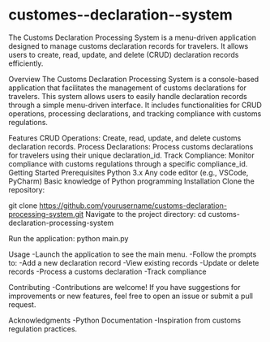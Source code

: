 # customes--declaration--system
The Customs Declaration Processing System is a menu-driven application designed to manage customs declaration records for travelers. It allows users to create, read, update, and delete (CRUD) declaration records efficiently.

Overview
The Customs Declaration Processing System is a console-based application that facilitates the management of customs declarations for travelers. This system allows users to easily handle declaration records through a simple menu-driven interface. It includes functionalities for CRUD operations, processing declarations, and tracking compliance with customs regulations.

Features
CRUD Operations: Create, read, update, and delete customs declaration records.
Process Declarations: Process customs declarations for travelers using their unique declaration_id.
Track Compliance: Monitor compliance with customs regulations through a specific compliance_id.
Getting Started
Prerequisites
Python 3.x
Any code editor (e.g., VSCode, PyCharm)
Basic knowledge of Python programming
Installation
Clone the repository:

git clone https://github.com/yourusername/customs-declaration-processing-system.git
Navigate to the project directory: cd customs-declaration-processing-system

Run the application: python main.py

Usage
-Launch the application to see the main menu. -Follow the prompts to: -Add a new declaration record -View existing records -Update or delete records -Process a customs declaration -Track compliance

Contributing
-Contributions are welcome! If you have suggestions for improvements or new features, feel free to open an issue or submit a pull request.

Acknowledgments
-Python Documentation -Inspiration from customs regulation practices.
